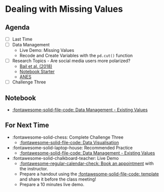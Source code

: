 # Dealing with Missing Values

## Agenda
- [ ] Last Time
- [ ] Data Management
    - Live Demo:  Missing Values
    - Recode and Create Variables with the `pd.cut()` function
- [ ] Research Topics - Are social media users more polarized?
    - [Bail et al. (2018)](https://www.pnas.org/content/115/37/9216?mod=article_inline)
    - [Notebook Starter](https://colab.research.google.com/github/mickaeltemporao/itds/blob/main/materials/research-01-social-media-polarization.ipynb)
    - [ANES](https://sda.berkeley.edu/sdaweb/docs/nes2020/DOC/hcbk.htm)
- [ ] Challenge Three

## Notebook
- [:fontawesome-solid-file-code: Data Management - Existing Values](https://colab.research.google.com/github/mickaeltemporao/itds/blob/main/materials/06-data-management-existing-values.ipynb)

## For Next Time
- :fontawesome-solid-chess: Complete Challenge Three
    - [:fontawesome-solid-file-code: Data Visualisation](https://colab.research.google.com/github/mickaeltemporao/itds/blob/main/materials/assignment-3.ipynb)
- :fontawesome-solid-laptop-house: Recommended Practice
    - [:fontawesome-solid-file-code: Data Management - Existing Values](https://colab.research.google.com/github/mickaeltemporao/itds/blob/main/materials/06-data-management-existing-values.ipynb)
- :fontawesome-solid-chalkboard-teacher: Live Demo
    - [:fontawesome-regular-calendar-check: Book an appointment](https://calendly.com/mickaeltemporao/one-on-one) with the instructor.
    - Prepare a handout using the [:fontawesome-solid-file-code: template](https://colab.research.google.com/github/mickaeltemporao/ids-materials/blob/main/handout-template.ipynb) and share it before the class meeting!
    - Prepare a 10 minutes live demo.

